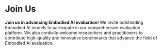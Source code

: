 # <span class="text-white text-h2 text-weight-medium">Join Us</span>

<div class="text-indigo-2">

**Join us in advancing Embodied AI evaluation!** We invite outstanding Embodied
AI models to participate in our comprehensive evaluation platform. We also
cordially welcome researchers and practitioners to contribute high-quality and
innovative benchmarks that advance the field of Embodied AI evaluation.

</div>

